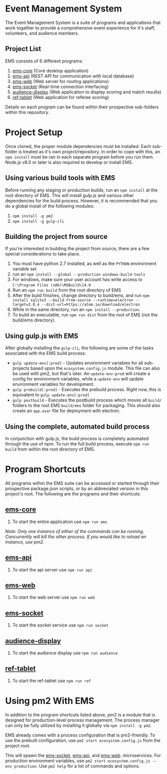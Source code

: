 # Event Management System
The Event Management System is a suite of programs and applications that work together
to provide a comprehensive event experience for it's staff, volunteers, and audience members.

## Project List
EMS consists of 6 different programs:
1. [ems-core](https://github.com/orange-alliance/event-management-system/tree/master/ems-core) (Core desktop application)
2. [ems-api](https://github.com/orange-alliance/event-management-system/tree/master/ems-api) (REST API for communication with local database)
3. [ems-web](https://github.com/orange-alliance/event-management-system/tree/master/ems-web) (Web server for routing applications)
4. [ems-socket](https://github.com/orange-alliance/event-management-system/tree/master/ems-socket) (Real-time connection interfacing)
5. [audience-display](https://github.com/orange-alliance/event-management-system/tree/master/audience-display) (Web application to display scoring and match results)
6. [ref-tablet](https://github.com/orange-alliance/event-management-system/tree/master/audience-display) (Web application for referee scoring)

Details on each program can be found within their prospective sub-folders within this
repository.  

# Project Setup
Once cloned, the proper module dependencies must be installed. Each sub-folder is treated as it's own project/repository.
In order to cope with this, an `npm install` must be ran in each separate program before you run them. Node.js v8.0 or later
is also required to develop or install EMS.

## Using various build tools with EMS
Before running any staging or production builds, run an `npm install` at the root directory of EMS. This will install gulp.js and 
various other dependencies for the build process. However, it is recommended that you do a global install of the following modules:
1. `npm install -g pm2`
2. `npm install -g gulp-cli`

## Building the project from source
If you're interested in building the project from source, there are a few special considerations to take place.
1. You must have python 2.7 installed, as well as the `PYTHON` environment variable set
2. run an `npm install --global --production windows-build-tools`
3. For windows, make sure your user account has write access to `C:\Program Files (x86)\MSBuild\14.0`
4. Run an `npm run build` from the root directory of EMS
5. After the build finishes, change directory to build/ems, and run `npm install sqlite3 --build-from-source --runtime=electron --target=2.0.4 --dist-url=https://atom.io/download/electron`
6. While in the same directory, run an `npm install --production`.
6. To build an executable, run `npm run dist` from the root of EMS (not the build/ems directory).

## Using gulp.js with EMS
After globally installing the `gulp-cli`, the following are some of the tasks associated with the EMS build process:
* `gulp update-env[:prod]` - Updates environment variables for all sub-projects based upon the `ecosystem.config.js` module.
This file can also be used with pm2, but that's later. An `update-env:prod` will create a config for environment variables, while a 
`update-env` will update environment variables for development.
* `gulp prebuild[:prod]` - Executes the prebuild process. Right now, this is equivalent to `gulp update-env[:prod]`
* `gulp postbuild` - Executes the postbuild process which moves all `build/` folders to the root EMS `build/ems` folder for packaging.
This should also create an `app.asar` file for deployment with electron.

## Using the complete, automated build process
In conjunction with gulp.js, the build process is completely automated through the use of npm. To run the full build process,
execute `npm run build` from within the root directory of EMS.

# Program Shortcuts
All programs within the EMS suite can be accessed or started through their 
prospective package.json scripts, or by an abbreviated version in this project's
root. The following are the programs and their shortcuts:

## [ems-core](https://github.com/orange-alliance/event-management-system/tree/master/ems-core)
1. To start the entire application use ```npm run ems```

*Note: Only one instance of either of the commands can be running. Concurrently
will kill the other process. If you would like to reload an instance, use pm2.*

## [ems-api](https://github.com/orange-alliance/event-management-system/tree/master/ems-api)
1. To start the api server use ```npm run api```

## [ems-web](https://github.com/orange-alliance/event-management-system/tree/master/ems-web)
1. To start the web server use ```npm run web```

## [ems-socket](https://github.com/orange-alliance/event-management-system/tree/master/ems-socket)
1. To start the socket service use ```npm run socket```

## [audience-display](https://github.com/orange-alliance/event-management-system/tree/master/audience-display)
1. To start the audience display use ```npm run audience```

## [ref-tablet](https://github.com/orange-alliance/event-management-system/tree/master/ref-tablet)
1. To start the ref-tablet use ```npm run ref```

# Using pm2 With EMS
In addition to the program shortcuts listed above, pm2 is a module that is designed for production-level process management.
The process manager can only be fully utilized by installing it globally via ```npm install -g pm2```.

EMS already comes with a process configuration that is pm2-friendly. To use the prebuilt
configuration, use ```pm2 start ecosystem.config.js``` from the project root. 

This will spawn the [ems-socket](https://github.com/orange-alliance/event-management-system/tree/master/ems-socket), [ems-api](https://github.com/orange-alliance/event-management-system/tree/master/ems-api),
and [ems-web](https://github.com/orange-alliance/FTC-EMS/tree/master/ems-web).
microservices. For production environment variables, use `pm2 start ecosystem.config.js --env production`. Use ```pm2 help``` for a list of commands and options.